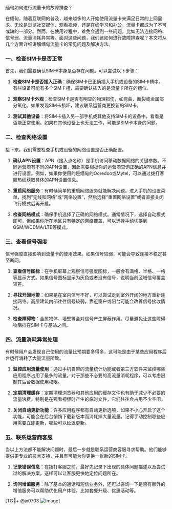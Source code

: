 缅甸如何进行流量卡的故障排查？

在缅甸，随着互联网的普及，越来越多的人开始使用流量卡来满足日常的上网需求。无论是浏览社交媒体、观看视频，还是在线学习和办公，流量卡都成为了不可或缺的一部分。然而，在使用过程中，难免会遇到一些问题，比如无法连接网络、信号弱、流量消耗异常等。面对这些问题，我们该如何进行故障排查呢？本文将从几个方面详细讲解缅甸流量卡的常见问题及解决方法。

### 一、检查SIM卡是否正常

首先，我们需要确认SIM卡本身是否存在问题。可以尝试以下步骤：

1. **检查SIM卡是否插入正确**：确保SIM卡已正确插入手机或设备的SIM卡槽中。有些设备可能有多个SIM卡槽，需要确认插入的是流量卡所在的槽位。
   
2. **观察SIM卡外观**：检查SIM卡是否有明显的物理损伤，如弯曲、断裂或金属部分氧化。如果发现SIM卡损坏，建议联系运营商更换新的SIM卡。

3. **测试其他设备**：将SIM卡插入另一部手机或其他支持SIM卡的设备中，看看是否能正常使用。如果在其他设备上也无法工作，可能是SIM卡本身的问题。

### 二、检查网络设置

接下来，我们需要检查手机或设备的网络设置是否正确配置。

1. **确认APN设置**：APN（接入点名称）是手机访问移动数据网络的关键参数。不同运营商有不同的APN设置，因此需要根据你的运营商查询正确的APN信息并进行设置。例如，如果你使用的是缅甸的Ooredoo或Mytel，可以通过拨打客服热线获取具体的APN设置信息。

2. **重启网络服务**：有时候简单的重启网络服务就能解决问题。进入手机的设置菜单，找到“无线和网络”或“网络设置”，然后选择“重置网络设置”或者直接关闭飞行模式后再开启。

3. **检查网络模式**：确保手机选择了正确的网络模式。通常情况下，选择自动模式即可，但如果你所在地区只有特定的网络覆盖，可以选择手动切换到GSM/WCDMA/LTE等模式。

### 三、查看信号强度

信号强度直接影响到流量卡的使用效果。如果信号较弱，可能会导致连接不稳定甚至断网。

1. **查看信号图标**：在手机屏幕上观察信号强度图标，一般会有满格、半格、一格等显示方式。如果信号图标显示为灰色或者没有信号，说明当前区域信号覆盖较差。

2. **寻找开阔地带**：如果是在室内信号不好，可以尝试走到室外开阔的地方重新连接网络。高层建筑内部往往信号较弱，靠近窗户或阳台可能会改善信号接收情况。

3. **检查障碍物**：金属物体、墙壁等会对信号产生屏蔽作用。尽量避免让这些障碍物阻挡在SIM卡与基站之间。

### 四、流量消耗异常处理

有时候用户会发现自己使用的流量比预期要多得多，这可能是由于某些应用程序后台运行消耗了大量流量所致。

1. **监控应用流量使用**：通过手机自带的流量统计功能或者第三方软件来监控哪些应用程序占用了最多的流量。对于那些不必要的高流量消耗程序，可以考虑限制其后台数据使用权限。

2. **定期清理缓存**：定期清理浏览器和其他应用的缓存文件也有助于减少不必要的流量浪费。特别是在观看视频时产生的临时文件，它们往往会占用不少空间。

3. **关闭自动更新功能**：许多应用程序都有自动更新选项，如果不小心开启了这个功能，可能会在后台悄悄下载新版本而消耗掉大量流量。记得手动控制哪些应用需要立即更新，哪些可以延迟更新。

### 五、联系运营商客服

当以上方法都不能解决问题时，最后一步就是联系运营商客服寻求帮助。他们能够提供更专业的技术支持，并且有可能为你更换一张新的SIM卡。

1. **记录错误信息**：在拨打客服之前，最好先记录下出现的具体问题描述以及尝试过的解决方案，这样可以让客服更快地定位问题所在。

2. **询问增值服务**：除了基本的通话和短信业务外，还可以咨询一下是否有额外的增值服务可以帮助优化用户体验，比如套餐升级、优惠活动等。

[TG💪+ @jx0703 ![Image](https://github.com/user-attachments/assets/dbca1d08-cadb-493c-b0ec-ad6f7a83f270)]